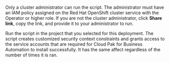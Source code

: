 Only a cluster administrator can run the script. The administrator must have an IAM policy assigned on the Red Hat OpenShift cluster service with the Operator or higher role. If you are not the cluster administrator, click **Share link**, copy the link, and provide it to your administrator to run.

Run the script in the project that you selected for this deployment. The script creates customized security context constraints and grants access to the service accounts that are required for Cloud Pak for Business Automation to install successfully. It has the same affect regardless of the number of times it is ran.
